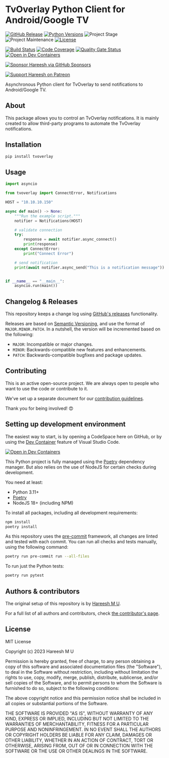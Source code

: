 # TvOverlay Python Client for Android/Google TV

[![GitHub Release][releases-shield]][releases]
[![Python Versions][python-versions-shield]][pypi]
![Project Stage][project-stage-shield]
![Project Maintenance][maintenance-shield]
[![License][license-shield]](.github/LICENSE.md)

[![Build Status][build-shield]][build]
[![Code Coverage][codecov-shield]][codecov]
[![Quality Gate Status][sonarcloud-shield]][sonarcloud]
[![Open in Dev Containers][devcontainer-shield]][devcontainer]

[![Sponsor Hareesh via GitHub Sponsors][github-sponsors-shield]][github-sponsors]

[![Support Hareesh on Patreon][patreon-shield]][patreon]

Asynchronous Python client for TvOverlay to send notifications to Android/Google TV.

## About

This package allows you to control an TvOverlay notifications. It is mainly created to allow third-party programs to automate
the TvOverlay notifications.

## Installation

```bash
pip install tvoverlay
```

## Usage

```python
import asyncio

from tvoverlay import ConnectError, Notifications

HOST = "10.10.10.150"

async def main() -> None:
    """Run the example script."""
    notifier = Notifications(HOST)

    # validate connection
    try:
        response = await notifier.async_connect()
        print(response)
    except ConnectError:
        print("Connect Error")

    # send notification
    print(await notifier.async_send("This is a notification message"))


if __name__ == "__main__":
    asyncio.run(main())
```

## Changelog & Releases

This repository keeps a change log using [GitHub's releases][releases]
functionality.

Releases are based on [Semantic Versioning][semver], and use the format
of `MAJOR.MINOR.PATCH`. In a nutshell, the version will be incremented
based on the following:

- `MAJOR`: Incompatible or major changes.
- `MINOR`: Backwards-compatible new features and enhancements.
- `PATCH`: Backwards-compatible bugfixes and package updates.

## Contributing

This is an active open-source project. We are always open to people who want to
use the code or contribute to it.

We've set up a separate document for our
[contribution guidelines](CONTRIBUTING.md).

Thank you for being involved! :heart_eyes:

## Setting up development environment

The easiest way to start, is by opening a CodeSpace here on GitHub, or by using
the [Dev Container][devcontainer] feature of Visual Studio Code.

[![Open in Dev Containers][devcontainer-shield]][devcontainer]

This Python project is fully managed using the [Poetry][poetry] dependency
manager. But also relies on the use of NodeJS for certain checks during
development.

You need at least:

- Python 3.11+
- [Poetry][poetry-install]
- NodeJS 18+ (including NPM)

To install all packages, including all development requirements:

```bash
npm install
poetry install
```

As this repository uses the [pre-commit][pre-commit] framework, all changes
are linted and tested with each commit. You can run all checks and tests
manually, using the following command:

```bash
poetry run pre-commit run --all-files
```

To run just the Python tests:

```bash
poetry run pytest
```

## Authors & contributors

The original setup of this repository is by [Hareesh M U][hareeshmu].

For a full list of all authors and contributors,
check [the contributor's page][contributors].

## License

MIT License

Copyright (c) 2023 Hareesh M U

Permission is hereby granted, free of charge, to any person obtaining a copy
of this software and associated documentation files (the "Software"), to deal
in the Software without restriction, including without limitation the rights
to use, copy, modify, merge, publish, distribute, sublicense, and/or sell
copies of the Software, and to permit persons to whom the Software is
furnished to do so, subject to the following conditions:

The above copyright notice and this permission notice shall be included in all
copies or substantial portions of the Software.

THE SOFTWARE IS PROVIDED "AS IS", WITHOUT WARRANTY OF ANY KIND, EXPRESS OR
IMPLIED, INCLUDING BUT NOT LIMITED TO THE WARRANTIES OF MERCHANTABILITY,
FITNESS FOR A PARTICULAR PURPOSE AND NONINFRINGEMENT. IN NO EVENT SHALL THE
AUTHORS OR COPYRIGHT HOLDERS BE LIABLE FOR ANY CLAIM, DAMAGES OR OTHER
LIABILITY, WHETHER IN AN ACTION OF CONTRACT, TORT OR OTHERWISE, ARISING FROM,
OUT OF OR IN CONNECTION WITH THE SOFTWARE OR THE USE OR OTHER DEALINGS IN THE
SOFTWARE.

[build-shield]: https://github.com/hareeshmu/pytvoverlay/actions/workflows/tests.yaml/badge.svg
[build]: https://github.com/hareeshmu/pytvoverlay/actions/workflows/tests.yaml
[codecov-shield]: https://codecov.io/gh/hareeshmu/pytvoverlay/branch/main/graph/badge.svg
[codecov]: https://codecov.io/gh/hareeshmu/pytvoverlay
[contributors]: https://github.com/hareeshmu/pytvoverlay/graphs/contributors
[devcontainer-shield]: https://img.shields.io/static/v1?label=Dev%20Containers&message=Open&color=blue&logo=visualstudiocode
[devcontainer]: https://vscode.dev/redirect?url=vscode://ms-vscode-remote.remote-containers/cloneInVolume?url=https://github.com/hareeshmu/pytvoverlay
[hareeshmu]: https://github.com/hareeshmu
[github-sponsors-shield]: https://img.shields.io/badge/Sponsor-%E2%9D%A4-%23db61a2.svg?&logo=github&logoColor=white&labelColor=181717&style=flat-square
[github-sponsors]: https://github.com/sponsors/hareeshmu
[license-shield]: https://img.shields.io/github/license/hareeshmu/pytvoverlay
[maintenance-shield]: https://img.shields.io/maintenance/yes/2023.svg
[patreon-shield]: https://img.shields.io/endpoint.svg?url=https%3A%2F%2Fshieldsio-patreon.vercel.app%2Fapi%3Fusername%3Dhareeshmu%26type%3Dpatrons&style=flat
[patreon]: https://www.patreon.com/hareeshmu
[poetry-install]: https://python-poetry.org/docs/#installation
[poetry]: https://python-poetry.org
[pre-commit]: https://pre-commit.com/
[project-stage-shield]: https://img.shields.io/badge/project%20stage-production%20ready-brightgreen.svg
[pypi]: https://pypi.org/project/tvoverlay/
[python-versions-shield]: https://img.shields.io/pypi/pyversions/pytvoverlay
[releases-shield]: https://img.shields.io/github/release/hareeshmu/pytvoverlay
[releases]: https://github.com/hareeshmu/pytvoverlay/releases
[semver]: http://semver.org/spec/v2.0.0.html
[sonarcloud-shield]: https://sonarcloud.io/api/project_badges/measure?project=hareeshmu_pytvoverlay&metric=alert_status
[sonarcloud]: https://sonarcloud.io/summary/new_code?id=hareeshmu_tvoverlay
